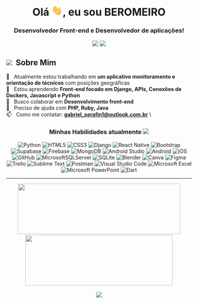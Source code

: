 <h1 align="center">Olá <img src="https://raw.githubusercontent.com/ABSphreak/ABSphreak/master/gifs/Hi.gif" width="30px">, eu sou BEROMEIRO</h1>
<h3 align="center">Desenvolvedor Front-end e Desenvolvedor de aplicações!</h3>

<p align="center">
<a href="https://www.linkedin.com/in/gabriel-romeiro-3209b5230/" target="_blank"><img src="https://img.shields.io/badge/LinkedIn-0A66C2.svg?style=for-the-badge&logo=LinkedIn&logoColor=white"/></a>
<a href="mailto:gabriel_serafin@outlook.com.br" target="_blank"><img src="https://img.shields.io/badge/Microsoft%20Outlook-0077B5.svg?style=for-the-badge&logo=Microsoft-Outlook&logoColor=white"/></a> 




## <img src="./gifs/man_raising_hand.gif" width="40px"/> &nbsp;Sobre Mim

🔭 &nbsp; Atualmente estou trabalhando em **um aplicativo monitoramento e orientação de técnicos** com posições geográficas \
🌱 &nbsp; Estou aprendendo **Front-end focado em Django, APIs, Conexões de Dockers, Javascript e Python** \
👯 &nbsp; Busco colaborar em **Desenvolvimento front-end** \
🤝 &nbsp; Preciso de ajuda com **PHP, Ruby, Java** \
📫 &nbsp; Como me contatar: **gabriel_serafin1@outlook.com.br** \


<div align="Center">

### Minhas Habilidades atualmente <img src="https://raw.githubusercontent.com/ABSphreak/ABSphreak/master/gifs/writing_hand.gif" width="20px"/>

![Python](https://img.shields.io/badge/python-3670A0?style=for-the-badge&logo=python&logoColor=ffdd54)
![HTML5](https://img.shields.io/badge/html5-%23E34F26.svg?style=for-the-badge&logo=html5&logoColor=white)
![CSS3](https://img.shields.io/badge/css3-%231572B6.svg?style=for-the-badge&logo=css3&logoColor=white)
![Django](https://img.shields.io/badge/django-%23092E20.svg?style=for-the-badge&logo=django&logoColor=white)
![React Native](https://img.shields.io/badge/react_native-%2320232a.svg?style=for-the-badge&logo=react&logoColor=%2361DAFB)
![Bootstrap](https://img.shields.io/badge/bootstrap-%238511FA.svg?style=for-the-badge&logo=bootstrap&logoColor=white)
![Supabase](https://img.shields.io/badge/Supabase-3ECF8E?style=for-the-badge&logo=supabase&logoColor=white)
![Firebase](https://img.shields.io/badge/firebase-%23039BE5.svg?style=for-the-badge&logo=firebase)
![MongoDB](https://img.shields.io/badge/MongoDB-%234ea94b.svg?style=for-the-badge&logo=mongodb&logoColor=white)
![Android Studio](https://img.shields.io/badge/android%20studio-346ac1?style=for-the-badge&logo=android%20studio&logoColor=white)
![Android](https://img.shields.io/badge/Android-3DDC84?style=for-the-badge&logo=android&logoColor=white)
![iOS](https://img.shields.io/badge/iOS-000000?style=for-the-badge&logo=ios&logoColor=white)
![GitHub](https://img.shields.io/badge/-GitHub-000?logo=github)
![MicrosoftSQLServer](https://img.shields.io/badge/Microsoft%20SQL%20Server-CC2927?style=for-the-badge&logo=microsoft%20sql%20server&logoColor=white)
![SQLite](https://img.shields.io/badge/sqlite-%2307405e.svg?style=for-the-badge&logo=sqlite&logoColor=white)
![Blender](https://img.shields.io/badge/blender-%23F5792A.svg?style=for-the-badge&logo=blender&logoColor=white)
![Canva](https://img.shields.io/badge/Canva-%2300C4CC.svg?style=for-the-badge&logo=Canva&logoColor=white)
![Figma](https://img.shields.io/badge/figma-%23F24E1E.svg?style=for-the-badge&logo=figma&logoColor=white)
![Trello](https://img.shields.io/badge/Trello-%23026AA7.svg?style=for-the-badge&logo=Trello&logoColor=white)
![Sublime Text](https://img.shields.io/badge/sublime_text-%23575757.svg?style=for-the-badge&logo=sublime-text&logoColor=important)
![Postman](https://img.shields.io/badge/Postman-FF6C37?style=for-the-badge&logo=postman&logoColor=white)
![Visual Studio Code](https://img.shields.io/badge/Visual%20Studio%20Code-0078d7.svg?style=for-the-badge&logo=visual-studio-code&logoColor=white)
![Microsoft Excel](https://img.shields.io/badge/Microsoft_Excel-217346?style=for-the-badge&logo=microsoft-excel&logoColor=white)
![Microsoft PowerPoint](https://img.shields.io/badge/Microsoft_PowerPoint-B7472A?style=for-the-badge&logo=microsoft-powerpoint&logoColor=white)
![Dart](https://img.shields.io/badge/dart-%230175C2.svg?style=for-the-badge&logo=dart&logoColor=white)


</div>

---

<p align="center">
<a href="https://github.com/BEROMEIRO">
<img height="137px" width="440px" src="https://github-readme-stats.vercel.app/api?username=BEROMEIRO&hide_title=true&hide_border=true&line_height=21" />
<img height="137px" width="400px" src="https://github-readme-stats.vercel.app/api/top-langs/?username=BEROMEIRO&hide_title=true&hide_border=true&layout=compact&langs_count=6" />
</a>


<p align='center'><img src='https://visitor-badge.laobi.icu/badge?page_id=BEROMEIRO'></p>
